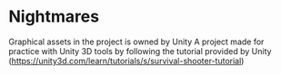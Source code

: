 # Nightmares

Graphical assets in the project is owned by Unity
A project made for practice with Unity 3D tools by following the tutorial provided by Unity (https://unity3d.com/learn/tutorials/s/survival-shooter-tutorial)
